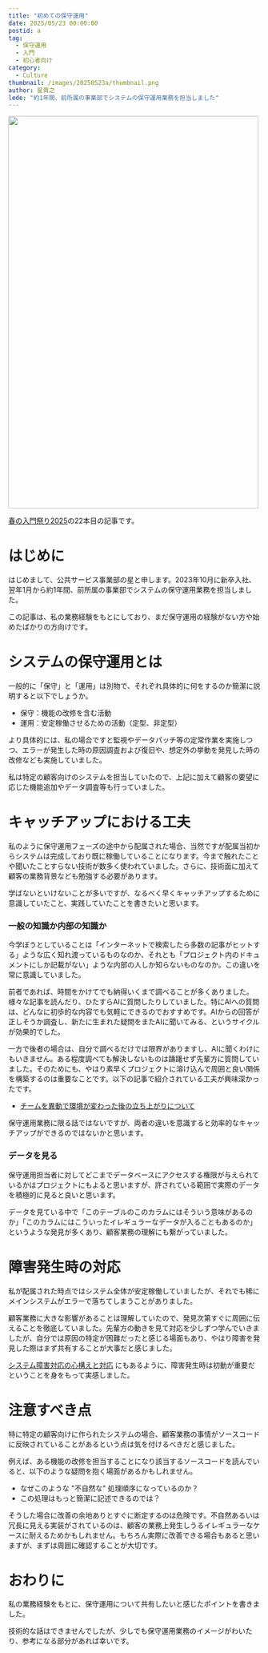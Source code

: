 ```yaml
---
title: "初めての保守運用"
date: 2025/05/23 00:00:00
postid: a
tag:
  - 保守運用
  - 入門
  - 初心者向け
category:
  - Culture
thumbnail: /images/20250523a/thumbnail.png
author: 星貴之
lede: "約1年間、前所属の事業部でシステムの保守運用業務を担当しました"
---
```


<img src="/images/20250523a/undraw_learning_qt7d.png" alt="" width="500" height="784">

[春の入門祭り2025](/articles/20250413a/)の22本目の記事です。

# はじめに

はじめまして、公共サービス事業部の星と申します。2023年10月に新卒入社、翌年1月から約1年間、前所属の事業部でシステムの保守運用業務を担当しました。

この記事は、私の業務経験をもとにしており、まだ保守運用の経験がない方や始めたばかりの方向けです。

#  システムの保守運用とは

一般的に「保守」と「運用」は別物で、それぞれ具体的に何をするのか簡潔に説明すると以下でしょうか。

- 保守：機能の改修を含む活動
- 運用：安定稼働させるための活動（定型、非定型）

より具体的には、私の場合ですと監視やデータパッチ等の定常作業を実施しつつ、エラーが発生した時の原因調査および復旧や、想定外の挙動を発見した時の改修なども実施していました。

私は特定の顧客向けのシステムを担当していたので、上記に加えて顧客の要望に応じた機能追加やデータ調査等も行っていました。

# キャッチアップにおける工夫

私のように保守運用フェーズの途中から配属された場合、当然ですが配属当初からシステムは完成しており既に稼働していることになります。今まで触れたことや聞いたことすらない技術が数多く使われていました。さらに、技術面に加えて顧客の業務背景なども勉強する必要があります。

学ばないといけないことが多いですが、なるべく早くキャッチアップするために意識していたこと、実践していたことを書きたいと思います。

### 一般の知識か内部の知識か

今学ぼうとしていることは「インターネットで検索したら多数の記事がヒットする」ような広く知れ渡っているものなのか、それとも「プロジェクト内のドキュメントにしか記載がない」ような内部の人しか知らないものなのか。この違いを常に意識していました。

前者であれば、時間をかけてでも納得いくまで調べることが多くありました。様々な記事を読んだり、ひたすらAIに質問したりしていました。特にAIへの質問は、どんなに初歩的な内容でも気軽にできるのでおすすめです。AIからの回答が正しそうか調査し、新たに生まれた疑問をまたAIに聞いてみる、というサイクルが効果的でした。

一方で後者の場合は、自分で調べるだけでは限界がありますし、AIに聞くわけにもいきません。ある程度調べても解決しないものは躊躇せず先輩方に質問していました。そのためにも、やはり素早くプロジェクトに溶け込んで周囲と良い関係を構築するのは重要なことです。以下の記事で紹介されている工夫が興味深かったです。

- [チームを異動で環境が変わった後の立ち上がりについて](/articles/20250423a/)

保守運用業務に限る話ではないですが、両者の違いを意識すると効率的なキャッチアップができるのではないかと思います。

### データを見る

保守運用担当者に対してどこまでデータベースにアクセスする権限が与えられているかはプロジェクトにもよると思いますが、許されている範囲で実際のデータを積極的に見ると良いと思います。

データを見ている中で「このテーブルのこのカラムにはそういう意味があるのか」「このカラムにはこういったイレギュラーなデータが入ることもあるのか」というような発見が多くあり、顧客業務の理解にも繋がっていました。

# 障害発生時の対応

私が配属された時点ではシステム全体が安定稼働していましたが、それでも稀にメインシステムがエラーで落ちてしまうことがありました。

顧客業務に大きな影響があることは理解していたので、発見次第すぐに周囲に伝えることを徹底していました。先輩方の動きを見て対応を少しずつ学んでいきましたが、自分では原因の特定が困難だったと感じる場面もあり、やはり障害を発見した際はまず共有することが大事だと感じました。

[システム障害対応の心構えと対応](/articles/20210202/) にもあるように、障害発生時は初動が重要だということを身をもって実感しました。

# 注意すべき点

特に特定の顧客向けに作られたシステムの場合、顧客業務の事情がソースコードに反映されていることがあるという点は気を付けるべきだと感じました。

例えば、ある機能の改修を担当することになり該当するソースコードを読んでいると、以下のような疑問を抱く場面があるかもしれません。

- なぜこのような "不自然な" 処理順序になっているのか？
- この処理はもっと簡潔に記述できるのでは？

そうした場合に改善の余地ありとすぐに断定するのは危険です。不自然あるいは冗長に見える実装がされているのは、顧客の業務上発生しうるイレギュラーなケースに耐えるためかもしれません。もちろん実際に改善できる場合もあると思いますが、まずは周囲に確認することが大切です。

# おわりに

私の業務経験をもとに、保守運用について共有したいと感じたポイントを書きました。

技術的な話はできませんでしたが、少しでも保守運用業務のイメージがわいたり、参考になる部分があれば幸いです。
